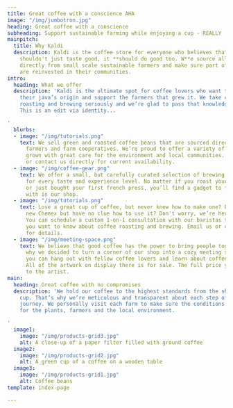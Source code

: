 ```yaml
---
title: Great coffee with a conscience AHA
image: "/img/jumbotron.jpg"
heading: Great coffee with a conscience
subheading: Support sustainable farming while enjoying a cup - REALLY
mainpitch:
  title: Why Kaldi
  description: Kaldi is the coffee store for everyone who believes that great coffee
    shouldn't just taste good, it **should do good too. W**e source all of our beans
    directly from small scale sustainable farmers and make sure part of the profits
    are reinvested in their communities.
intro:
  heading: What we offer
  description: 'Kaldi is the ultimate spot for coffee lovers who want to learn about
    their java’s origin and support the farmers that grew it. We take coffee production,
    roasting and brewing seriously and we’re glad to pass that knowledge to anyone.
    This is an edit via identity...

'
  blurbs:
  - image: "/img/tutorials.png"
    text: We sell green and roasted coffee beans that are sourced directly from independent
      farmers and farm cooperatives. We’re proud to offer a variety of coffee beans
      grown with great care for the environment and local communities. Check our post
      or contact us directly for current availability.
  - image: "/img/coffee-gear.png"
    text: We offer a small, but carefully curated selection of brewing gear and tools
      for every taste and experience level. No matter if you roast your own beans
      or just bought your first french press, you’ll find a gadget to fall in love
      with in our shop.
  - image: "/img/tutorials.png"
    text: Love a great cup of coffee, but never knew how to make one? Bought a fancy
      new Chemex but have no clue how to use it? Don't worry, we’re here to help.
      You can schedule a custom 1-on-1 consultation with our baristas to learn anything
      you want to know about coffee roasting and brewing. Email us or call the store
      for details.
  - image: "/img/meeting-space.png"
    text: We believe that good coffee has the power to bring people together. That’s
      why we decided to turn a corner of our shop into a cozy meeting space where
      you can hang out with fellow coffee lovers and learn about coffee making techniques.
      All of the artwork on display there is for sale. The full price you pay goes
      to the artist.
main:
  heading: Great coffee with no compromises
  description: 'We hold our coffee to the highest standards from the shrub to the
    cup. That’s why we’re meticulous and transparent about each step of the coffee’s
    journey. We personally visit each farm to make sure the conditions are optimal
    for the plants, farmers and the local environment.

'
  image1:
    image: "/img/products-grid3.jpg"
    alt: A close-up of a paper filter filled with ground coffee
  image2:
    image: "/img/products-grid2.jpg"
    alt: A green cup of a coffee on a wooden table
  image3:
    image: "/img/products-grid1.jpg"
    alt: Coffee beans
template: index-page

---
```

